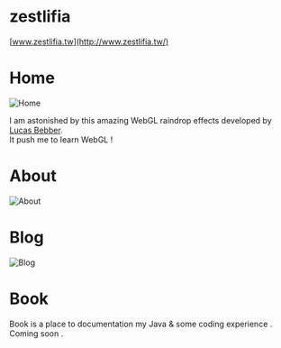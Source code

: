 # zestlifia  
[www.zestlifia.tw](http://www.zestlifia.tw/)

# Home
![Home](https://lh3.googleusercontent.com/TC3Xrp1tvf9iMvzXXZGBYlsy2nqv_3Ng9b_6a3JlCblFs2ekrKYH6jmjqeieOtg6GddRe-2EqbD-DP-pU2XZ97i94bdTkX4VxUMOmi5H6VRgz-0BCQs25JUDOGfC_mKS78SOu_XeYYmt_sOufEKbKGGtRrcKvFytE_AjRtea3WpNKoOwdQfV0gzxjeDTORH1m8y4hbt9OYbl1dNWjr4aBhZ8CgglTr3mncaWsiO5ckPWYppuvboe_ah726wHYww9ngps0_GO3B_zE9AlzhT-ZMpLg7ZbLhQ_W1z-7LuDMaELothmdPUH6ejCK-DXuIfNTqQDTTe4qxvh8LThrnmDmAecSJycPsdgbVVFVt5mVkq-QdKKJqBBbQ2SS9rhXBZ7w3ZLZgztQZq0YLaHtSDiSeYTV_231CVWVDd1qRDbUAxQJzEu4FRaGE9rLeXeKQ2hbyGeY-WIfRyJ_E_AzrDsNd8Hg0Hz3BnZ5hLVPm-X7zVkAY05dc3c-4Zfz95pbTFizsfdUZPUpymC7xriDcOYYgWuXoit3f--I6thBzPyLHQ=w3054-h1754-no)  

I am astonished by this amazing WebGL raindrop effects developed by [Lucas Bebber](https://twitter.com/lucasbebber).  
It push me to learn WebGL !

# About  
![About](https://lh3.googleusercontent.com/jLeqMEM8U5ihvT17Hxx_Se4kyzUZQMx0qpiaDKua-k--JVRzyxpPErCrGnYJExG-gGjBPdSBbIOOA5GzYe0Jynuakuu64IpW3hOTHrilodeNXnYtntiHO0Bg8U_qNBpkiZLvgECLZyfBiEmI8HS0aQ-tEudhNKoIsswabB3EpQjMbfudViCYtjxVHU6Y9QSlF8dKB-Rd7XVZhd1glj27elSteoj9ldQYlsW1lHKVrB-JiAPO35yEOIESdteje_-xQnIO8oD9XD--XfmQw_4OxXPELVFb72KWHfrnQuZWYzAVgtBBiHK_EcVXtOY00MZwVsPx__9QeJKtyM7PVHxrehbRM1CS01dwKzazgJ95ovxndYIdFikEGQenxTkC3UclqP6yPHHW9B7kciwgLxNXBQWQMOR1NJC3vfRdPBjYvLS-h0I-Z-glhBx5QzWHLfsgKvKpUHHOT72sz0Se-6UGZ2ySUHt93XvCiCY6ZcY4hEjxy5gLyN1JwQXyOFAVVB5Zl4hiM4VZT9BxXkFf3JFoxGdTMMGFjLd2OR3WB6varD4=w3084-h1746-no)

# Blog  
![Blog](https://lh3.googleusercontent.com/GcQcNkeh1dw3_ofMGxIsESoqAM0N4kLo2QJufDpSlsQh0sEOeb9zwa9rmdccS3wCVUpLBHFT3a81n3v3mynLQ2tBSWAVb7hJSdCe99gkCo_7RUeuWDvMmW3Gg1nk2X7Zz36HDnL4EtpHChUi6IBbTHzoQtRhcYY9SIrQk0HkLBNu9HvocR5awCHQxR1689d0g7Fxa7MvDiHOlXYD-t3obpsBAOOWj5eGv-pGoY7UoJndDJV3ER76k4RaBltljIfiuiyIuI0v0lPW-l3l8Eog7OTRr7CJFMj-e49uPM38eiQj_I0ZAyjYuYUwxvHD0TgSKMibj4ixHFVw1pWD04kspEAlq-K-hO9ctmaWdIpw0czCLHaAjycqho9u4wwek2rJyYKlZfJ8SK2vc_T1rksg6JD6A9WZK4kGxnOJJNAbHKnhEAhmStpWcLUFbVzLnXEFAxSmdFXVfVzBsRxUfBtQSlo33EKfPN8Ht7aQx4mI8wzimLXz0JlO_uGDUpZkU7XFSbos2CP0AzQgXE9-aWttIw4DhSkRZqpMSiwW05-tHOU=w2990-h1768-no)

# Book  
Book is a place to documentation my Java & some coding experience .
Coming soon .
